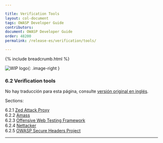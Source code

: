 ```yaml
---

title: Verification Tools
layout: col-document
tags: OWASP Developer Guide
contributors:
document: OWASP Developer Guide
order: 48200
permalink: /release-es/verification/tools/

---
```


{% include breadcrumb.html %}

<style type="text/css">
.image-right {
  height: 180px;
  display: block;
  margin-left: auto;
  margin-right: auto;
  float: right;
}
</style>

![WIP logo](../../../assets/images/dg_wip.png "Work in progress"){: .image-right }

### 6.2 Verification tools

No hay traducción para esta página, consulte [versión original en inglés][release0820].

Sections:

6.2.1 [Zed Attack Proxy](01-zap.md)  
6.2.2 [Amass](02-amass.md)  
6.2.3 [Offensive Web Testing Framework](03-owtf.md)  
6.2.4 [Nettacker](04-nettacker.md)  
6.2.5 [OWASP Secure Headers Project](05-secure-headers.md)  

----

[release0820]: https://github.com/OWASP/www-project-developer-guide/blob/main/release/08-verification/02-tools/toc.md
